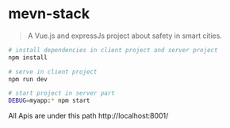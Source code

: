 # mevn-stack

> A Vue.js and expressJs project about safety in smart cities.

``` bash
# install dependencies in client project and server project 
npm install

# serve in client project
npm run dev

# start project in server part
DEBUG=myapp:* npm start
```

All Apis are under this path http://localhost:8001/

